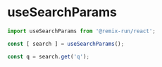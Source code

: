 # useSearchParams

```jsx
import useSearchParams from '@remix-run/react';

const [ search ] = useSearchParams();

const q = search.get('q');
```
